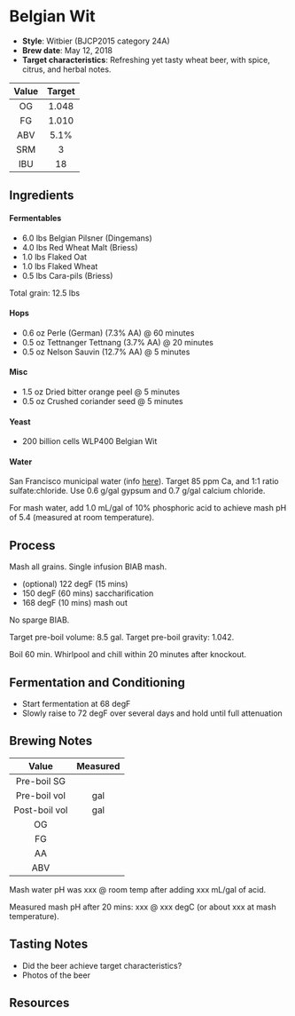 # Belgian Wit

* **Style**: Witbier (BJCP2015 category 24A)
* **Brew date**: May 12, 2018
* **Target characteristics**: Refreshing yet tasty wheat beer, with spice, citrus, and herbal notes.

| Value      | Target |
| :--------: |:------:|
| OG         | 1.048  | 
| FG         | 1.010  | 
| ABV        | 5.1%   |   
| SRM        | 3      |   
| IBU        | 18     |   

## Ingredients

#### Fermentables

* 6.0 lbs Belgian Pilsner (Dingemans)
* 4.0 lbs Red Wheat Malt (Briess)
* 1.0 lbs Flaked Oat
* 1.0 lbs Flaked Wheat
* 0.5 lbs Cara-pils (Briess)

Total grain: 12.5 lbs

#### Hops

* 0.6 oz Perle (German) (7.3% AA) @ 60 minutes
* 0.5 oz Tettnanger Tettnang (3.7% AA) @ 20 minutes
* 0.5 oz Nelson Sauvin (12.7% AA) @ 5 minutes

#### Misc

* 1.5 oz Dried bitter orange peel @ 5 minutes
* 0.5 oz Crushed coriander seed @ 5 minutes

#### Yeast

* 200 billion cells WLP400 Belgian Wit

#### Water

San Francisco municipal water (info [here](/docs/water.md)). Target 85 ppm Ca, and 1:1 ratio sulfate:chloride. Use 0.6 g/gal gypsum and 0.7 g/gal calcium chloride.

For mash water, add 1.0 mL/gal of 10% phosphoric acid to achieve mash pH of 5.4 (measured at room temperature).

## Process

Mash all grains. Single infusion BIAB mash.

* (optional) 122 degF (15 mins)
* 150 degF (60 mins) saccharification
* 168 degF (10 mins) mash out

No sparge BIAB.

Target pre-boil volume: 8.5 gal. Target pre-boil gravity: 1.042.

Boil 60 min. Whirlpool and chill within 20 minutes after knockout.

## Fermentation and Conditioning

* Start fermentation at 68 degF
* Slowly raise to 72 degF over several days and hold until full attenuation

## Brewing Notes



| Value         | Measured  |
| :-----------: |:---------:|
| Pre-boil SG   |      |
| Pre-boil vol  |  gal     |
| Post-boil vol |  gal   |
| OG            |      | 
| FG            |           | 
| AA            |           | 
| ABV           |           | 


Mash water pH was xxx @ room temp after adding xxx mL/gal of acid.

Measured mash pH after 20 mins: xxx @ xxx degC (or about xxx at mash temperature).




## Tasting Notes

* Did the beer achieve target characteristics?
* Photos of the beer

## Resources


